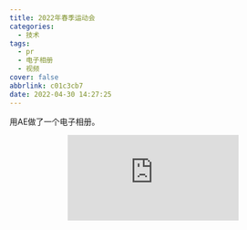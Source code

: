 ```yaml
---
title: 2022年春季运动会
categories:
  - 技术
tags:
  - pr
  - 电子相册
  - 视频
cover: false
abbrlink: c01c3cb7
date: 2022-04-30 14:27:25
---
```

用AE做了一个电子相册。

<div align=center class="aspect-ratio">
    <iframe src="https://player.bilibili.com/player.html?aid=896125456&&page=1&as_wide=1&high_quality=1&danmaku=0" 
    scrolling="no" 
    border="0" 
    frameborder="no" 
    framespacing="0" 
    high_quality=1
    danmaku=1 
    allowfullscreen="true"> 
    </iframe>
</div>



